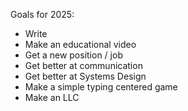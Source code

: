 Goals for 2025:
- Write
- Make an educational video
- Get a new position / job
- Get better at communication
- Get better at Systems Design
- Make a simple typing centered game
- Make an LLC
